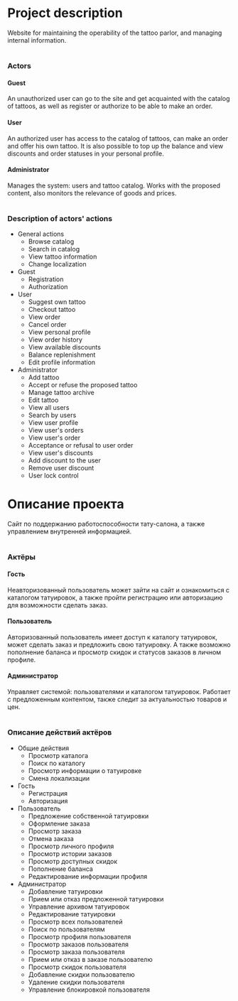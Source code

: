 # Project description
Website for maintaining the operability of the tattoo parlor, and managing internal information.

#
### Actors
#### Guest
An unauthorized user can go to the site and get acquainted with the catalog of tattoos, as well as register or authorize to be able to make an order.
#### User
An authorized user has access to the catalog of tattoos, can make an order and offer his own tattoo. It is also possible to top up the balance and view discounts and order statuses in your personal profile.
#### Administrator
Manages the system: users and tattoo catalog. Works with the proposed content, also monitors the relevance of goods and prices.
#
### Description of actors' actions
* General actions
  * Browse catalog
  * Search in catalog
  * View tattoo information
  * Change localization
* Guest
  * Registration
  * Authorization
* User
  * Suggest own tattoo
  * Checkout tattoo
  * View order
  * Cancel order
  * View personal profile
  * View order history
  * View available discounts
  * Balance replenishment
  * Edit profile information
* Administrator
  * Add tattoo
  * Accept or refuse the proposed tattoo
  * Manage tattoo archive
  * Edit tattoo
  * View all users
  * Search by users
  * View user profile
  * View user's orders
  * View user's order
  * Acceptance or refusal to user order
  * View user's discounts
  * Add discount to the user
  * Remove user discount
  * User lock control

##

# Описание проекта
Сайт по поддержанию работоспособности тату-салона, а также управлением внутренней информацией. 

#
### Актёры
#### Гость 
Неавторизованный пользователь может зайти на сайт и ознакомиться с каталогом татуировок, а также пройти регистрацию или авторизацию для возможности сделать заказ.
#### Пользователь
Авторизованный пользователь имеет доступ к каталогу татуировок, может сделать заказ и предложить свою татуировку. А также возможно пополнение баланса и просмотр скидок и статусов заказов в личном профиле.
#### Администратор
Управляет системой: пользователями и каталогом татуировок. Работает с предложенным контентом, также следит за актуальностью товаров и цен. 
#
### Описание действий актёров
* Общие действия
  * Просмотр каталога
  * Поиск по каталогу
  * Просмотр информации о татуировке
  * Смена локализации
* Гость
  * Регистрация
  * Авторизация
* Пользователь
  * Предложение собственной татуировки
  * Оформление заказа
  * Просмотр заказа
  * Отмена заказа
  * Просмотр личного профиля
  * Просмотр истории заказов
  * Просмотр доступных скидок
  * Пополнение баланса
  * Редактирование информации профиля
* Администратор
  * Добавление татуировки
  * Прием или отказ предложенной татуировки
  * Управление архивом татуировок
  * Редактирование татуировки
  * Просмотр всех пользователей
  * Поиск по пользователям
  * Просмотр профиля пользователя
  * Просмотр заказов пользователя
  * Просмотр заказа пользователя
  * Прием или отказ в заказе пользователю
  * Просмотр скидок пользователя
  * Добавление скидки пользователю
  * Удаление скидки пользователя
  * Управление блокировкой пользователя
